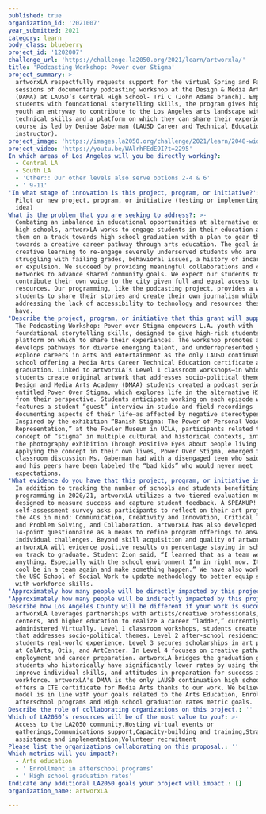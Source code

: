 ```yaml
---
published: true
organization_id: '2021007'
year_submitted: 2021
category: learn
body_class: blueberry
project_id: '1202007'
challenge_url: 'https://challenge.la2050.org/2021/learn/artworxla/'
title: 'Podcasting Workshop: Power over Stigma'
project_summary: >-
  artworxLA respectfully requests support for the virtual Spring and Fall 2022
  sessions of documentary podcasting workshop at the Design & Media Arts Academy
  (DAMA) at LAUSD’s Central High School- Tri C (John Adams branch). Empowering
  students with foundational storytelling skills, the program gives high-risk
  youth an entryway to contribute to the Los Angeles arts landscape with Career
  technical skills and a platform on which they can share their experiences. The
  course is led by Denise Gaberman (LAUSD Career and Technical Education
  instructor).
project_image: 'https://images.la2050.org/challenge/2021/learn/2048-wide/artworxla.jpg'
project_video: 'https://youtu.be/WAlrhFEdE9I?t=2295'
In which areas of Los Angeles will you be directly working?:
  - Central LA
  - South LA
  - 'Other:: Our other levels also serve options 2-4 & 6'
  - ' 9-11'
'In what stage of innovation is this project, program, or initiative?': >-
  Pilot or new project, program, or initiative (testing or implementing a new
  idea)
What is the problem that you are seeking to address?: >-
  Combating an imbalance in educational opportunities at alternative education
  high schools, artworxLA works to engage students in their education and put
  them on a track towards high school graduation with a plan to gear them
  towards a creative career pathway through arts education. The goal is to use
  creative learning to re-engage severely underserved students who are
  struggling with failing grades, behavioral issues, a history of incarceration
  or expulsion. We succeed by providing meaningful collaborations and creative
  networks to advance shared community goals. We expect our students to
  contribute their own voice to the city given full and equal access to its
  resources. Our programming, like the podcasting project, provides a way for
  students to share their stories and create their own journalism while also
  addressing the lack of accessibility to technology and resources these schools
  have.
'Describe the project, program, or initiative that this grant will support to address the problem identified.': >-
  The Podcasting Workshop: Power over Stigma empowers L.A. youth with
  foundational storytelling skills, designed to give high-risk students a
  platform on which to share their experiences. The workshop promotes access and
  develops pathways for diverse emerging talent, and underrepresented youth to
  explore careers in arts and entertainment as the only LAUSD continuation high
  school offering a Media Arts Career Technical Education certificate at
  graduation. Linked to artworxLA’s Level 1 classroom workshops—in which
  students create original artwork that addresses socio-political themes—our
  Design and Media Arts Academy (DMAA) students created a podcast series
  entitled Power Over Stigma, which explores life in the alternative HS system
  from their perspective. Students anticipate working on each episode which
  features a student “guest” interview in-studio and field recordings
  documenting aspects of their life—as affected by negative stereotypes.
  Inspired by the exhibition “Banish Stigma: The Power of Personal Voice and
  Representation,” at the Fowler Museum in UCLA, participants related to the
  concept of “stigma” in multiple cultural and historical contexts, informed by
  the photography exhibition Through Positive Eyes about people living with HIV.
  Applying the concept in their own lives, Power Over Stigma, emerged from a
  classroom discussion Ms. Gaberman had with a disengaged teen who said that he
  and his peers have been labeled the “bad kids” who would never meet
  expectations.
'What evidence do you have that this project, program, or initiative is or will be successful, and how will you define and measure success?': >-
  In addition to tracking the number of schools and students benefiting from
  programming in 2020/21, artworxLA utilizes a two-tiered evaluation method
  designed to measure success and capture student feedback. A SPEAKUP!
  self-assessment survey asks participants to reflect on their art project with
  the 4Cs in mind: Communication, Creativity and Innovation, Critical Thinking
  and Problem Solving, and Collaboration. artworxLA has also developed a
  14-point questionnaire as a means to refine program offerings to answer
  individual challenges. Beyond skill acquisition and quality of artwork,
  artworxLA will evidence positive results on percentage staying in school and
  on track to graduate. Student Zion said, “I learned that as a team we can do
  anything. Especially with the school environment I’m in right now. It’s really
  cool be in a team again and make something happen.” We have also worked with
  the USC School of Social Work to update methodology to better equip students
  with workforce skills.
'Approximately how many people will be directly impacted by this project, program, or initiative?': '150'
'Approximately how many people will be indirectly impacted by this project, program, or initiative?': '1000'
Describe how Los Angeles County will be different if your work is successful.: >-
  artworxLA leverages partnerships with artists/creative professionals, cultural
  centers, and higher education to realize a career “ladder,” currently
  administered Virtually. Level 1 classroom workshops, students create artwork
  that addresses socio-political themes. Level 2 after-school residencies offer
  students real-world experience. Level 3 secures scholarships in art programs
  at CalArts, Otis, and ArtCenter. In Level 4 focuses on creative pathways to
  employment and career preparation. artworxLA bridges the graduation gap for
  students who historically have significantly lower rates by using the arts to
  improve individual skills, and attitudes in preparation for success in the
  workforce. artworxLA's DMAA is the only LAUSD continuation high school that
  offers a CTE certificate for Media Arts thanks to our work. We believe our
  model is in line with your goals related to the Arts Education, Enrollment in
  afterschool programs and High school graduation rates metric goals.
Describe the role of collaborating organizations on this project.: ''
Which of LA2050’s resources will be of the most value to you?: >-
  Access to the LA2050 community,Hosting virtual events or
  gatherings,Communications support,Capacity-building and training,Strategy
  assistance and implementation,Volunteer recruitment
Please list the organizations collaborating on this proposal.: ''
Which metrics will you impact?:
  - Arts education
  - ' Enrollment in afterschool programs'
  - ' High school graduation rates'
Indicate any additional LA2050 goals your project will impact.: []
organization_name: artworxLA

---
```

